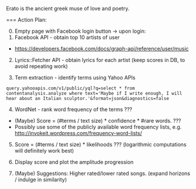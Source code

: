 Erato is the ancient greek muse of love and poetry.

=== Action Plan:

0. Empty page with Facebook login button -> upon login:
1. Facebook API - obtain top 10 artists of user
  * https://developers.facebook.com/docs/graph-api/reference/user/music

2. Lyrics::Fetcher API - obtain lyrics for each artist (keep scores in DB, to avoid repeating work)

3. Term extraction - identify terms using Yahoo APIs
  ```
  query.yahooapis.com/v1/public/yql?q=select * from contentanalysis.analyze where text='Maybe if I write enough, I will hear about an Italian sculptor.'&format=json&diagnostics=false
  ```

4. WordNet - rank word frequency of the terms ???
 * (Maybe) Score = (#terms / text size) * confidence * #rare words. ???
 * Possibly use some of the publicly available word frequency lists, e.g. http://invokeit.wordpress.com/frequency-word-lists/
5. Score = (#terms / text size) * likelihoods ???
 (logarithmic computations will definitely work best)

6. Display score and plot the amplitude progression
7. (Maybe) Suggestions: Higher rated/lower rated songs. (expand horizons / indulge in similarity)